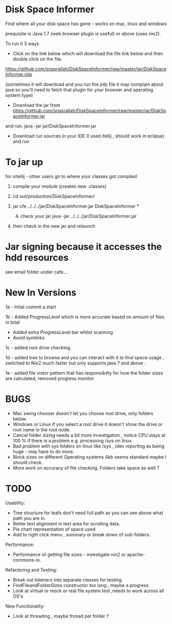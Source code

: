 Disk Space Informer
================

Find where all your disk space has gone - works on mac, linux and windows  

prequisite is Java 1.7 (web browser plugin is useful) or above (uses nio2).

To run it 3 ways 

- Click on the link below which will download the file link below and then double click on the file.

https://github.com/snasrallah/DiskSpaceInformer/raw/master/jar/DiskSpaceInformer.jnlp

(sometimes it will download and you run the jnlp file it may complain about java so you'll need to fetch that
plugin for your browser and operating system type)

- Download the jar from https://github.com/snasrallah/DiskSpaceInformer/raw/master/jar/DiskSpaceInformer.jar

and run:
java -jar jar/DiskSpaceInformer.jar

- Download run sources in your IDE (I used itellij , should work in eclipse) and run 



To jar up
=========
for intellij - other users go to where your classes got compiled

1. compile your module (creates new .classes)

2. cd out/production/DiskSpaceInformer/

3. jar cfe ../../../jar/DiskSpaceInformer.jar DiskSpaceInformer *

    4. check your jar java -jar ../../../jar/DiskSpaceInformer.jar

5. then check in the new jar and relaunch


Jar signing because it accesses the hdd resources
=================================================

see email folder under cafe....


New In Versions
===============

1a - Intial commit a start

1b - Added ProgressLevel which is more accurate based on amount of files in total
   - Added extra ProgressLevel bar whilst scanning
   - Avoid symlinks

1c - added root drive checking.

1d - added tree to browse and you can interact with it to find space usage , switched to Nio2
     much faster but only supports java 7 and above .

1e - added file vistor pattern that has responsibilty for how the folder sizes are calculated, removed progress monitor



BUGS
====
- Mac swing chooser doesn't let you choose root drive, only folders below.
- Windows or Linux if you select a root drive it doesn't show the drive or root name in the root
  node.
- Cancel folder sizing needs a bit more investigation , notice CPU stays at 100 % if there is a problem e.g. processing /sys on linux
- Bad problem with sys folders on linux like /sys , /dev reporting as being huge - may have to do more.
- Block sizes on different Operating systems 4kb seems standard maybe I should check.
- More work on accuracy of file checking. Folders take space as well ?


TODO
====

Usability:
- Tree structure for leafs don't need full path as you can see above what path you are in.
- Better text alignment in text area for scrolling data.
- Pie chart representation of space used
- Add to right click menu , summary or break down of sub-folders.

Performance:
- Performance of getting file sizes - investigate nio2 or apache-commons-io.

Refactoring and Testing:
- Break out listeners into separate classes for testing.
- FindFileandFolderSizes constructor too long , maybe a progress
- Look at virtual or mock or real file system test ,needs to work across all OS's


New Functionality:
- Look at threading , maybe thread per folder ?

